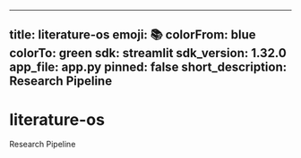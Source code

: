 
---
title: literature-os
emoji: 📚
colorFrom: blue
colorTo: green
sdk: streamlit
sdk_version: 1.32.0
app_file: app.py
pinned: false
short_description: Research Pipeline
---

# literature-os
Research Pipeline
